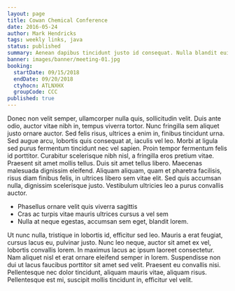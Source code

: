 ```yaml
---
layout: page
title: Cowan Chemical Conference
date: 2016-05-24
author: Mark Hendricks
tags: weekly links, java
status: published
summary: Aenean dapibus tincidunt justo id consequat. Nulla blandit euismod nisl.
banner: images/banner/meeting-01.jpg
booking:
  startDate: 09/15/2018
  endDate: 09/20/2018
  ctyhocn: ATLNXHX
  groupCode: CCC
published: true
---
```

Donec non velit semper, ullamcorper nulla quis, sollicitudin velit. Duis ante odio, auctor vitae nibh in, tempus viverra tortor. Nunc fringilla sem aliquet justo ornare auctor. Sed felis risus, ultrices a enim in, finibus tincidunt urna. Sed augue arcu, lobortis quis consequat at, iaculis vel leo. Morbi at ligula sed purus fermentum tincidunt nec vel sapien. Proin tempor fermentum felis id porttitor. Curabitur scelerisque nibh nisl, a fringilla eros pretium vitae. Praesent sit amet mollis tellus. Duis sit amet tellus libero. Maecenas malesuada dignissim eleifend. Aliquam aliquam, quam et pharetra facilisis, risus diam finibus felis, in ultrices libero sem vitae elit. Sed quis accumsan nulla, dignissim scelerisque justo. Vestibulum ultricies leo a purus convallis auctor.

* Phasellus ornare velit quis viverra sagittis
* Cras ac turpis vitae mauris ultrices cursus a vel sem
* Nulla at neque egestas, accumsan sem eget, blandit lorem.

Ut nunc nulla, tristique in lobortis id, efficitur sed leo. Mauris a erat feugiat, cursus lacus eu, pulvinar justo. Nunc leo neque, auctor sit amet ex vel, lobortis convallis lorem. In maximus lacus ac ipsum laoreet consectetur. Nam aliquet nisl et erat ornare eleifend semper in lorem. Suspendisse non dui ut lacus faucibus porttitor sit amet sed velit. Praesent eu convallis nisi. Pellentesque nec dolor tincidunt, aliquam mauris vitae, aliquam risus. Pellentesque est mi, suscipit mollis tincidunt in, efficitur vel velit.
